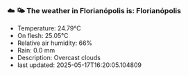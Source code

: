### ☁️ 🌤️  The weather in Florianópolis is: Florianópolis

- Temperature: 24.79°C
- On flesh: 25.05°C
- Relative air humidity: 66%
- Rain: 0.0 mm
- Description: Overcast clouds
- last updated: 2025-05-17T16:20:05.104809
